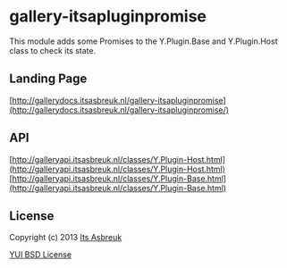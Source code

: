 gallery-itsapluginpromise
========


This module adds some Promises to the Y.Plugin.Base and Y.Plugin.Host class to check its state.



Landing Page
--------------
[http://gallerydocs.itsasbreuk.nl/gallery-itsapluginpromise](http://gallerydocs.itsasbreuk.nl/gallery-itsapluginpromise/)


API
--------------
[http://galleryapi.itsasbreuk.nl/classes/Y.Plugin-Host.html](http://galleryapi.itsasbreuk.nl/classes/Y.Plugin-Host.html)
[http://galleryapi.itsasbreuk.nl/classes/Y.Plugin-Base.html](http://galleryapi.itsasbreuk.nl/classes/Y.Plugin-Base.html)


License
-------

Copyright (c) 2013 [Its Asbreuk](http://http://itsasbreuk.nl)

[YUI BSD License](http://developer.yahoo.com/yui/license.html)
